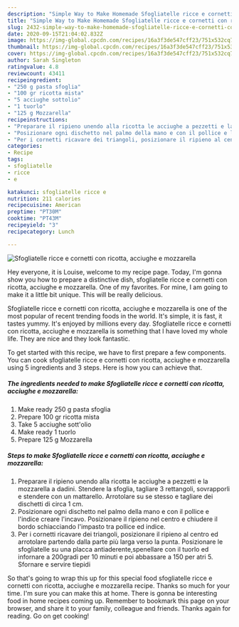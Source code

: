 ```yaml
---
description: "Simple Way to Make Homemade Sfogliatelle ricce e cornetti con ricotta, acciughe e mozzarella"
title: "Simple Way to Make Homemade Sfogliatelle ricce e cornetti con ricotta, acciughe e mozzarella"
slug: 2432-simple-way-to-make-homemade-sfogliatelle-ricce-e-cornetti-con-ricotta-acciughe-e-mozzarella
date: 2020-09-15T21:04:02.832Z
image: https://img-global.cpcdn.com/recipes/16a3f3de547cff23/751x532cq70/sfogliatelle-ricce-e-cornetti-con-ricotta-acciughe-e-mozzarella-recipe-main-photo.jpg
thumbnail: https://img-global.cpcdn.com/recipes/16a3f3de547cff23/751x532cq70/sfogliatelle-ricce-e-cornetti-con-ricotta-acciughe-e-mozzarella-recipe-main-photo.jpg
cover: https://img-global.cpcdn.com/recipes/16a3f3de547cff23/751x532cq70/sfogliatelle-ricce-e-cornetti-con-ricotta-acciughe-e-mozzarella-recipe-main-photo.jpg
author: Sarah Singleton
ratingvalue: 4.8
reviewcount: 43411
recipeingredient:
- "250 g pasta sfoglia"
- "100 gr ricotta mista"
- "5 acciughe sottolio"
- "1 tuorlo"
- "125 g Mozzarella"
recipeinstructions:
- "Preparare il ripieno unendo alla ricotta le acciughe a pezzetti e la mozzarella a dadini. Stendere la sfoglia, tagliare 3 rettangoli, sovrapporli e stendere con un mattarello. Arrotolare su se stesso e tagliare dei dischetti di circa 1 cm."
- "Posizionare ogni dischetto nel palmo della mano e con il pollice e l&#39;indice creare l&#39;incavo. Posizionare il ripieno nel centro e chiudere il bordo schiacciando l&#39;impasto tra pollice ed indice."
- "Per i cornetti ricavare dei triangoli, posizionare il ripieno al centro ed arrotolare partendo dalla parte più larga verso la punta. Posizionare le sfogliatelle su una placca antiaderente,spenellare con il tuorlo ed infornare a 200gradi per 10 minuti e poi abbassare a 150 per atri 5. Sfornare e servire tiepidi"
categories:
- Recipe
tags:
- sfogliatelle
- ricce
- e

katakunci: sfogliatelle ricce e 
nutrition: 211 calories
recipecuisine: American
preptime: "PT30M"
cooktime: "PT43M"
recipeyield: "3"
recipecategory: Lunch

---
```



![Sfogliatelle ricce e cornetti con ricotta, acciughe e mozzarella](https://img-global.cpcdn.com/recipes/16a3f3de547cff23/751x532cq70/sfogliatelle-ricce-e-cornetti-con-ricotta-acciughe-e-mozzarella-recipe-main-photo.jpg)

Hey everyone, it is Louise, welcome to my recipe page. Today, I'm gonna show you how to prepare a distinctive dish, sfogliatelle ricce e cornetti con ricotta, acciughe e mozzarella. One of my favorites. For mine, I am going to make it a little bit unique. This will be really delicious.

Sfogliatelle ricce e cornetti con ricotta, acciughe e mozzarella is one of the most popular of recent trending foods in the world. It's simple, it is fast, it tastes yummy. It's enjoyed by millions every day. Sfogliatelle ricce e cornetti con ricotta, acciughe e mozzarella is something that I have loved my whole life. They are nice and they look fantastic.




To get started with this recipe, we have to first prepare a few components. You can cook sfogliatelle ricce e cornetti con ricotta, acciughe e mozzarella using 5 ingredients and 3 steps. Here is how you can achieve that.

<!--inarticleads1-->

##### The ingredients needed to make Sfogliatelle ricce e cornetti con ricotta, acciughe e mozzarella:

1. Make ready 250 g pasta sfoglia
1. Prepare 100 gr ricotta mista
1. Take 5 acciughe sott&#39;olio
1. Make ready 1 tuorlo
1. Prepare 125 g Mozzarella




<!--inarticleads2-->

##### Steps to make Sfogliatelle ricce e cornetti con ricotta, acciughe e mozzarella:

1. Preparare il ripieno unendo alla ricotta le acciughe a pezzetti e la mozzarella a dadini. Stendere la sfoglia, tagliare 3 rettangoli, sovrapporli e stendere con un mattarello. Arrotolare su se stesso e tagliare dei dischetti di circa 1 cm.
1. Posizionare ogni dischetto nel palmo della mano e con il pollice e l&#39;indice creare l&#39;incavo. Posizionare il ripieno nel centro e chiudere il bordo schiacciando l&#39;impasto tra pollice ed indice.
1. Per i cornetti ricavare dei triangoli, posizionare il ripieno al centro ed arrotolare partendo dalla parte più larga verso la punta. Posizionare le sfogliatelle su una placca antiaderente,spenellare con il tuorlo ed infornare a 200gradi per 10 minuti e poi abbassare a 150 per atri 5. Sfornare e servire tiepidi




So that's going to wrap this up for this special food sfogliatelle ricce e cornetti con ricotta, acciughe e mozzarella recipe. Thanks so much for your time. I'm sure you can make this at home. There is gonna be interesting food in home recipes coming up. Remember to bookmark this page on your browser, and share it to your family, colleague and friends. Thanks again for reading. Go on get cooking!
